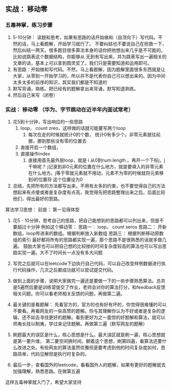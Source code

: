 ## 实战： 移动零

### 五毒神掌，练习步骤
  1. 5-10分钟： 读题和思考，如果有思路的话开始做和（自顶向下）写代码。不然的话，马上看题解，开始学习就行了。
   不要纠结也不要说自己在抢救一下，然后纠结一两天。很多题目很多算法本身的话你把他想出来几乎是不可能的。比如说跳表这个数据结构，你能够从
   无到有写出来，并为跳表写出一遍相关的文章的话，基本上可以拿到图灵奖了。我们只是需要知道和运用即可。
  2. 有思路：开始做和写代码。不然，马上看题解，因为题解里面很多东西就是让大家，从零到一开始学习的，所以并不是代表你自己可以想出来的。因为中间太多太多的前序的知识，其实我们都是不知道的
  3. 默写背诵，熟练。把已经有的题解拿出来背诵，默写知道熟练。
  4. 然后自己来写（闭卷）

### 实战： 移动零 （华为、字节跳动在近半年内面试常考）
1. 花5到十分钟，写出响应的一些思路
   1. loop， count zreo，这样做的话就可能要写两个loop
      1. 每次在走的时候就统计0的个数， 统计0有多少个。非零元素就往前挪，挪到那些没有零的位置去
   2. 直接开启一个数组，
   3. 直接操作index
      1. 直接用首先最外层loop，就是 i 从0到num.length 。再开一个下标j，j干嘛呢？ j记录到非0元素的位置在什么地方，就是要填入的非零元素在什么地方。j等于零就元素就不用动，元素不为零的时候就将元素移到i的位置将 这个位置设为0
2. 总结，先把所有的方法都写出来，不用有太多的约束，也不要觉得自己的方法想起来有点傻或者是复杂度有点高，我觉得先把思路整理出来之后。后面比较他们，得出最好的思路。



算法学习思想： 
   前提： 第一见得体型
1. 花5 - 10分钟，思考自己的思路，把自己能想到的思路都可以列出来，但是不要超过十分钟
   例如这个移动零： 思路一： loop， count xeros
                  思路二： 开新数组，loop传进来的数组。根据判断放入新数组
                  思路三： 根据判断移动原数组的索引
   最好都将所有的思路都实现一遍，那个思路不是很熟悉的话就多做几遍。
   鼓励大家也可以把自己想的比较挫的时间复杂度较高的算法也可以写出思路实现一遍。大不了时间长一点没有多大问题

2. 写完之后就可以在leetcode下边执行自己代码，可以自己改变样例数据进行执行代码操作，几次之后都成功就可以尝试提交代码。

3. 做到上面的步骤，说明大家做完一遍还是要做一下的一些步骤熟悉算法。总共是5遍然后要是训练营提交了作业，老师会对你的算法打分，和feedback反馈相关问题。你可以看老师相关反馈的问题，再做第二遍。
4. 最关键的是看题解： 先看官方的，官方的也有好有坏的，你觉得很难懂的可以不要看。再看网友的一些高赞的题解。你与其理解你认为不好或者是复杂的逻辑，还不如去寻找更好的题解。看到更好为之一震惊的好题解和算法，就可以师夷长技以制夷，学过来记住题解。再做第三遍（默写网友的题解）
5. 刷题最大的误区是什么，核心思想是什么。最大误区就是刷一遍，核心思想就是第一要升维， 第二要空间换时间。朝着这个思想，刷第四遍，看算法还要什么改进之处。有些网友的算法虽然优雅但是要考虑到他的时间复杂度如何，思路简单，代码见解但是执行时复杂的。
6. 最后一步，查看国外的leetcode，看看国外人的题解，如果有更好的题解就去加强理解，熟悉思路。在做第五遍

这样五毒神掌就入门了，希望大家坚持